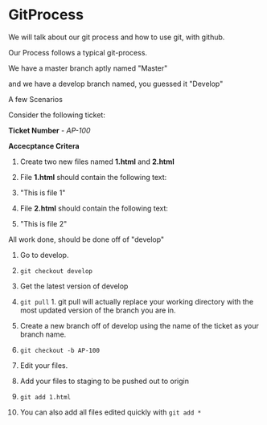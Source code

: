 # GitProcess
We will talk about our git process and how to use git, with github. 

Our Process follows a typical git-process. 

We have a master branch aptly named "Master"

and we have a develop branch named, you guessed it "Develop"


A few Scenarios

Consider the following ticket:

**Ticket Number** - _AP-100_

**Accecptance Critera** 

1. Create two new files named **1.html** and **2.html**                   

2. File **1.html** should contain the following text: 
  1. "This is file 1"

3. File **2.html** should contain the following text: 
  1. "This is file 2"

All work done, should be done off of "develop"

1. Go to develop.
  1. `git checkout develop`

2. Get the latest version of develop 
  1. `git pull`
    1. git pull will actually replace your working directory with the most updated version of the branch you are in. 

3. Create a new branch off of develop using the name of the ticket as your branch name. 
  1. `git checkout -b AP-100`

4. Edit your files. 

5. Add your files to staging to be pushed out to origin
  1. `git add 1.html`
  2. You can also add all files edited quickly with `git add *`
